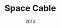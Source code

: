 ---
title: Space Cable
_img: space-cable-wjpg
size: 20 x 40 inches, Framed
medium: Oil on canvas
date: 2014
price: Inquire
_render: false
---